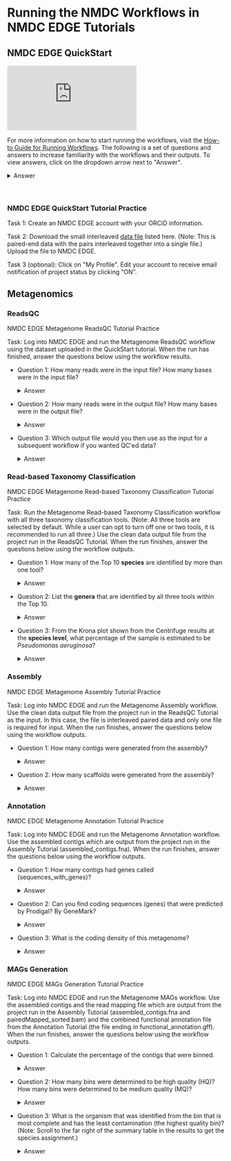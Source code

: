 # Running the NMDC Workflows in NMDC EDGE Tutorials

## NMDC EDGE QuickStart

<!--
    Note: The following HTML snippet was copied from the "Share > Embed" popup on the video's YouTube page, then, its
          original `width="560" height="315"` attribute pair was replaced with `class="nmdc-embedded-youtube-video"`.  
-->
<iframe class="nmdc-embedded-youtube-video" src="https://www.youtube-nocookie.com/embed/Z5Oq7BXo43k?si=pEVuglBAlggXqUBX" title="YouTube video player" frameborder="0" allow="accelerometer; autoplay; clipboard-write; encrypted-media; gyroscope; picture-in-picture; web-share" referrerpolicy="strict-origin-when-cross-origin" allowfullscreen></iframe>

For more information on how to start running the workflows, visit the [How-to Guide for Running Workflows](../howto_guides/run_workflows.md). The following is a set of questions and answers to increase familiarity with the workflows and their outputs. To view answers, click on the dropdown arrow next to "Answer".
<details><summary>Answer</summary>

This is an example of the answer dropdown.
</details>
<br>
<br>


### NMDC EDGE QuickStart Tutorial Practice

Task 1: Create an NMDC EDGE account with your ORCiD information.

Task 2: Download the small interleaved [data file](https://portal.nersc.gov/cfs/m3408/test_data/SRR7877884/SRR7877884-int-0.1.fastq.gz) listed here. (Note: This is paired-end data with the pairs interleaved together into a single file.) Upload the file to NMDC EDGE.

Task 3 (optional): Click on "My Profile". Edit your account to receive email notification of project status by clicking “ON”.

## Metagenomics

### ReadsQC

NMDC EDGE Metagenome ReadsQC Tutorial Practice 

Task: Log into NMDC EDGE and run the Metagenome ReadsQC workflow using the dataset uploaded in the QuickStart tutorial. When the run has finished, answer the questions below using the workflow results. 

- Question 1:  How many reads were in the input file? How many bases were in the input file?

    <details><summary>Answer</summary>

    Input file contained 4,496,774 reads and 674,516,100 bases.
    </details>

- Question 2:  How many reads were in the output file? How many bases were in the output file?

    <details><summary>Answer</summary>

    Output contained 3,353,438 reads and 487,250,239 bases.
    </details>

- Question 3:  Which output file would you then use as the input for a subsequent workflow if you wanted QC'ed data?

    <details><summary>Answer</summary>

    For this project, the clean, filtered data is in the output file called `SRR7877884-int-0.1.filtered.gz`.
    </details>

### Read-based Taxonomy Classification

NMDC EDGE Metagenome Read-based Taxonomy Classification Tutorial Practice 

Task: Run the Metagenome Read-based Taxonomy Classification workflow with all three taxonomy classification tools. (Note: All three tools are selected by default. While a user can opt to turn off one or two tools, it is recommended to run all three.) Use the clean data output file from the project run in the ReadsQC Tutorial. When the run finishes, answer the questions below using the workflow outputs.

- Question 1:  How many of the Top 10 **species** are identified by more than one tool?

    <details><summary>Answer</summary>

    There are seven species called by more than one taxonomy tool: *Pseudomonas aeruginosa, Salmonella enterica, Listeria monocytogenes, Enterococcus faecalis, Lactobacillus fermentum, Bacillus subtilis, and Escherichia coli.* 
    </details>

- Question 2:  List the **genera** that are identified by all three tools within the Top 10.

    <details><summary>Answer</summary>

    There are four genera called by all three taxonomy classification tools: *Pseudomonas, Bacillus, Enterococcus, and Lactobacillus.* 
    </details>

- Question 3:  From the Krona plot shown from the Centrifuge results at the **species level**, what percentage of the sample is estimated to be _Pseudomonas aeruginosa_? 

    <details><summary>Answer</summary>

    The Krona plot shows that Centrifuge estimates that 12% of the sample is *Pseudomonas aeruginosa.*
    </details>

### Assembly

NMDC EDGE Metagenome Assembly Tutorial Practice 

Task: Log into NMDC EDGE and run the Metagenome Assembly workflow. Use the clean data output file from the project run in the ReadsQC Tutorial as the input. In this case, the file is interleaved paired data and only one file is required for input. When the run finishes, answer the questions below using the workflow outputs.

- Question 1:  How many contigs were generated from the assembly?

    <details><summary>Answer</summary>

    3,196 contigs were assembled.
    </details>

- Question 2:  How many scaffolds were generated from the assembly?

    <details><summary>Answer</summary>

    3,141 scaffolds were created.
    </details>

### Annotation

NMDC EDGE Metagenome Annotation Tutorial Practice 

Task: Log into NMDC EDGE and run the Metagenome Annotation workflow. Use the assembled contigs which are output from the project run in the Assembly Tutorial (assembled_contigs.fna). When the run finishes, answer the questions below using the workflow outputs.

- Question 1:  How many contigs had genes called (sequences_with_genes)?
    <details><summary>Answer</summary>

    3,031 contigs had genes called.
    </details>

- Question 2:  Can you find coding sequences (genes) that were predicted by Prodigal? By GeneMark?
    <details><summary>Answer</summary>

    2,495 CDS (coding sequences or genes) were called by GeneMark and 936 CDS were called by Prodigal. Several should be seen in the output table.
    </details>

- Question 3:  What is the coding density of this metagenome?
    <details><summary>Answer</summary>

    The coding density of the metagenome is 89.15%.
    </details>

### MAGs Generation

NMDC EDGE MAGs Generation Tutorial Practice 

Task: Log into NMDC EDGE and run the Metagenome MAGs workflow. Use the assembled contigs and the read mapping file which are output from the project run in the Assembly Tutorial (assembled_contigs.fna and pairedMapped_sorted.bam) and the combined functional annotation file from the Annotation Tutorial (the file ending in functional_annotation.gff). When the run finishes, answer the questions below using the workflow outputs.

- Question 1:  Calculate the percentage of the contigs that were binned.

    <details><summary>Answer</summary>

    24% of the contigs were binned (binned contigs divided by total number of binned and unbinned contigs)
    </details>


- Question 2:  How many bins were determined to be high quality (HQ)? How many bins were determined to be medium quality (MQ)?

    <details><summary>Answer</summary>

    One bin was determined to be high quality and five bins were determined to be medium quality.
    </details>

- Question 3: What is the organism that was identified from the bin that is most complete and has the least contamination (the highest quality bin)? (Note: Scroll to the far right of the summary table in the results to get the species assignment.)

    <details><summary>Answer</summary>

    The organism called by GTDBTK for the highest quality bin is *Bacillus marinus.*
    </details>
